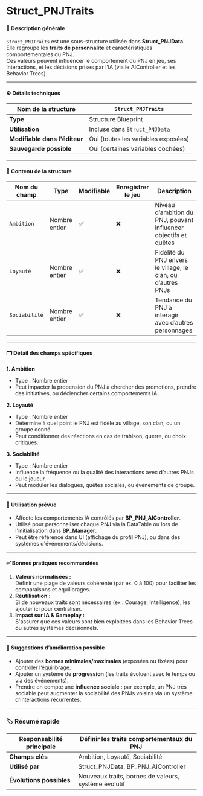 # Struct\_PNJTraits

#### 📝 **Description générale**

`Struct_PNJTraits` est une sous-structure utilisée dans **Struct\_PNJData**.\
Elle regroupe les **traits de personnalité** et caractéristiques comportementales du PNJ.\
Ces valeurs peuvent influencer le comportement du PNJ en jeu, ses interactions, et les décisions prises par l’IA (via le AIController et les Behavior Trees).

***

#### ⚙️ **Détails techniques**

| **Nom de la structure**       | `Struct_PNJTraits`                  |
| ----------------------------- | ----------------------------------- |
| **Type**                      | Structure Blueprint                 |
| **Utilisation**               | Incluse dans `Struct_PNJData`       |
| **Modifiable dans l'éditeur** | Oui (toutes les variables exposées) |
| **Sauvegarde possible**       | Oui (certaines variables cochées)   |

***

#### 🔑 **Contenu de la structure**

| **Nom du champ** | **Type**      | **Modifiable** | **Enregistrer le jeu** | **Description**                                                  |
| ---------------- | ------------- | -------------- | ---------------------- | ---------------------------------------------------------------- |
| `Ambition`       | Nombre entier | ✅              | ❌                      | Niveau d’ambition du PNJ, pouvant influencer objectifs et quêtes |
| `Loyauté`        | Nombre entier | ✅              | ❌                      | Fidélité du PNJ envers le village, le clan, ou d’autres PNJs     |
| `Sociabilité`    | Nombre entier | ✅              | ❌                      | Tendance du PNJ à interagir avec d’autres personnages            |

***

#### 🗂️ **Détail des champs spécifiques**

**1. Ambition**

* Type : Nombre entier
* Peut impacter la propension du PNJ à chercher des promotions, prendre des initiatives, ou déclencher certains comportements IA.

**2. Loyauté**

* Type : Nombre entier
* Détermine à quel point le PNJ est fidèle au village, son clan, ou un groupe donné.
* Peut conditionner des réactions en cas de trahison, guerre, ou choix critiques.

**3. Sociabilité**

* Type : Nombre entier
* Influence la fréquence ou la qualité des interactions avec d’autres PNJs ou le joueur.
* Peut moduler les dialogues, quêtes sociales, ou événements de groupe.

***

#### 🚀 **Utilisation prévue**

* Affecte les comportements IA contrôlés par **BP\_PNJ\_AIController**.
* Utilisé pour personnaliser chaque PNJ via la DataTable ou lors de l'initialisation dans **BP\_Manager**.
* Peut être référencé dans UI (affichage du profil PNJ), ou dans des systèmes d'événements/décisions.

***

#### ✅ **Bonnes pratiques recommandées**

1. **Valeurs normalisées :**\
   Définir une plage de valeurs cohérente (par ex. 0 à 100) pour faciliter les comparaisons et équilibrages.
2. **Réutilisation :**\
   Si de nouveaux traits sont nécessaires (ex : Courage, Intelligence), les ajouter ici pour centraliser.
3. **Impact sur IA & Gameplay :**\
   S'assurer que ces valeurs sont bien exploitées dans les Behavior Trees ou autres systèmes décisionnels.

***

#### 🌟 **Suggestions d’amélioration possible**

* Ajouter des **bornes minimales/maximales** (exposées ou fixées) pour contrôler l’équilibrage.
* Ajouter un système de **progression** (les traits évoluent avec le temps ou via des événements).
* Prendre en compte une **influence sociale** : par exemple, un PNJ très sociable peut augmenter la sociabilité des PNJs voisins via un système d'interactions récurrentes.

***

### 🏷️ **Résumé rapide**

| **Responsabilité principale** | Définir les traits comportementaux du PNJ            |
| ----------------------------- | ---------------------------------------------------- |
| **Champs clés**               | Ambition, Loyauté, Sociabilité                       |
| **Utilisé par**               | Struct\_PNJData, BP\_PNJ\_AIController               |
| **Évolutions possibles**      | Nouveaux traits, bornes de valeurs, système évolutif |
